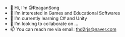 - 👋 Hi, I’m @ReaganSong
- 👀 I’m interested in Games and Educational Softwares
- 🌱 I’m currently learning C# and Unity
- 💞️ I’m looking to collaborate on ...
- 📫 You can reach me via email: thd2rjs@naver.com

<!---
ReaganSong/ReaganSong is a ✨ special ✨ repository because its `README.md` (this file) appears on your GitHub profile.
You can click the Preview link to take a look at your changes.
--->
